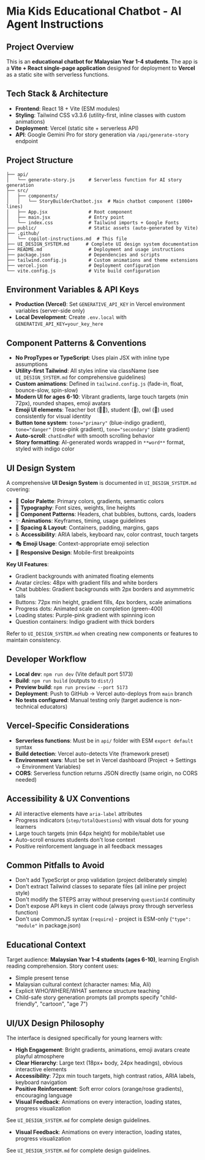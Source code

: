 # Mia Kids Educational Chatbot - AI Agent Instructions

## Project Overview
This is an **educational chatbot for Malaysian Year 1-4 students**. The app is a **Vite + React single-page application** designed for deployment to **Vercel** as a static site with serverless functions.

## Tech Stack & Architecture
- **Frontend**: React 18 + Vite (ESM modules)
- **Styling**: Tailwind CSS v3.3.6 (utility-first, inline classes with custom animations)
- **Deployment**: Vercel (static site + serverless API)
- **API**: Google Gemini Pro for story generation via `/api/generate-story` endpoint

## Project Structure
```
├── api/
│   └── generate-story.js     # Serverless function for AI story generation
├── src/
│   ├── components/
│   │   └── StoryBuilderChatbot.jsx  # Main chatbot component (1000+ lines)
│   ├── App.jsx               # Root component
│   ├── main.jsx              # Entry point
│   └── index.css             # Tailwind imports + Google Fonts
├── public/                   # Static assets (auto-generated by Vite)
├── .github/
│   └── copilot-instructions.md  # This file
├── UI_DESIGN_SYSTEM.md      # Complete UI design system documentation
├── README.md                 # Deployment and usage instructions
├── package.json              # Dependencies and scripts
├── tailwind.config.js        # Custom animations and theme extensions
├── vercel.json               # Deployment configuration
└── vite.config.js            # Vite build configuration
```

## Environment Variables & API Keys
- **Production (Vercel)**: Set `GENERATIVE_API_KEY` in Vercel environment variables (server-side only)
- **Local Development**: Create `.env.local` with `GENERATIVE_API_KEY=your_key_here`

## Component Patterns & Conventions
- **No PropTypes or TypeScript**: Uses plain JSX with inline type assumptions
- **Utility-first Tailwind**: All styles inline via className (see `UI_DESIGN_SYSTEM.md` for comprehensive guidelines)
- **Custom animations**: Defined in `tailwind.config.js` (fade-in, float, bounce-slow, spin-slow)
- **Modern UI for ages 6-10**: Vibrant gradients, large touch targets (min 72px), rounded shapes, emoji avatars
- **Emoji UI elements**: Teacher bot (👩‍🏫), student (👧), owl (🦉) used consistently for visual identity
- **Button tone system**: `tone="primary"` (blue-indigo gradient), `tone="danger"` (rose-pink gradient), `tone="secondary"` (slate gradient)
- **Auto-scroll**: `chatEndRef` with smooth scrolling behavior
- **Story formatting**: AI-generated words wrapped in `**word**` format, styled with indigo color

## UI Design System
A comprehensive **UI Design System** is documented in `UI_DESIGN_SYSTEM.md` covering:
- 🌈 **Color Palette**: Primary colors, gradients, semantic colors
- 📝 **Typography**: Font sizes, weights, line heights
- 🧩 **Component Patterns**: Headers, chat bubbles, buttons, cards, loaders
- ✨ **Animations**: Keyframes, timing, usage guidelines
- 📐 **Spacing & Layout**: Containers, padding, margins, gaps
- ♿ **Accessibility**: ARIA labels, keyboard nav, color contrast, touch targets
- 🎭 **Emoji Usage**: Context-appropriate emoji selection
- 📱 **Responsive Design**: Mobile-first breakpoints

**Key UI Features**:
- Gradient backgrounds with animated floating elements
- Avatar circles: 48px with gradient fills and white borders
- Chat bubbles: Gradient backgrounds with 2px borders and asymmetric tails
- Buttons: 72px min height, gradient fills, 4px borders, scale animations
- Progress dots: Animated scale on completion (green-400)
- Loading states: Purple-pink gradient with spinning icon
- Question containers: Indigo gradient with thick borders

Refer to `UI_DESIGN_SYSTEM.md` when creating new components or features to maintain consistency.

## Developer Workflow
- **Local dev**: `npm run dev` (Vite default port 5173)
- **Build**: `npm run build` (outputs to `dist/`)
- **Preview build**: `npm run preview --port 5173`
- **Deployment**: Push to GitHub → Vercel auto-deploys from `main` branch
- **No tests configured**: Manual testing only (target audience is non-technical educators)

## Vercel-Specific Considerations
- **Serverless functions**: Must be in `api/` folder with ESM `export default` syntax
- **Build detection**: Vercel auto-detects Vite (framework preset)
- **Environment vars**: Must be set in Vercel dashboard (Project → Settings → Environment Variables)
- **CORS**: Serverless function returns JSON directly (same origin, no CORS needed)

## Accessibility & UX Conventions
- All interactive elements have `aria-label` attributes
- Progress indicators (`step/totalQuestions`) with visual dots for young learners
- Large touch targets (min 64px height) for mobile/tablet use
- Auto-scroll ensures students don't lose context
- Positive reinforcement language in all feedback messages

## Common Pitfalls to Avoid
- Don't add TypeScript or prop validation (project deliberately simple)
- Don't extract Tailwind classes to separate files (all inline per project style)
- Don't modify the STEPS array without preserving `questionId` continuity
- Don't expose API keys in client code (always proxy through serverless function)
- Don't use CommonJS syntax (`require`) - project is ESM-only (`"type": "module"` in package.json)

## Educational Context
Target audience: **Malaysian Year 1-4 students (ages 6-10)**, learning English reading comprehension. Story content uses:
- Simple present tense
- Malaysian cultural context (character names: Mia, Ali)
- Explicit WHO/WHERE/WHAT sentence structure teaching
- Child-safe story generation prompts (all prompts specify "child-friendly", "cartoon", "age 7")

## UI/UX Design Philosophy
The interface is designed specifically for young learners with:
- **High Engagement**: Bright gradients, animations, emoji avatars create playful atmosphere
- **Clear Hierarchy**: Large text (18px+ body, 24px headings), obvious interactive elements
- **Accessibility**: 72px min touch targets, high contrast ratios, ARIA labels, keyboard navigation
- **Positive Reinforcement**: Soft error colors (orange/rose gradients), encouraging language
- **Visual Feedback**: Animations on every interaction, loading states, progress visualization

See `UI_DESIGN_SYSTEM.md` for complete design guidelines.
- **Visual Feedback**: Animations on every interaction, loading states, progress visualization

See `UI_DESIGN_SYSTEM.md` for complete design guidelines.
